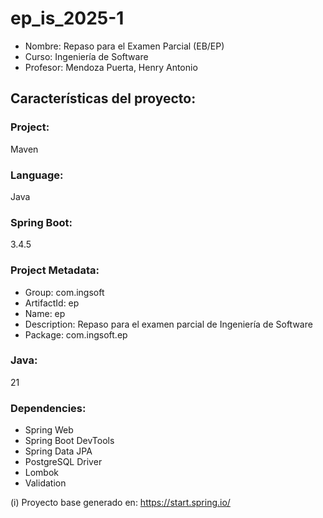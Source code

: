 # ep_is_2025-1
- Nombre: Repaso para el Examen Parcial (EB/EP)
- Curso: Ingeniería de Software
- Profesor: Mendoza Puerta, Henry Antonio

## Características del proyecto:
### Project: 
Maven
### Language: 
Java
### Spring Boot: 
3.4.5
### Project Metadata: 
- Group: com.ingsoft
- ArtifactId: ep
- Name: ep
- Description: Repaso para el examen parcial de Ingeniería de Software
- Package: com.ingsoft.ep
### Java: 
21

### Dependencies:
- Spring Web
- Spring Boot DevTools
- Spring Data JPA
- PostgreSQL Driver
- Lombok
- Validation

(i) Proyecto base generado en: https://start.spring.io/